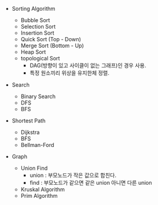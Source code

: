 - Sorting Algorithm

  - Bubble Sort
  - Selection Sort
  - Insertion Sort
  - Quick Sort (Top - Down)
  - Merge Sort (Bottom - Up)
  - Heap Sort
  - topological Sort
    - DAG(방향이 있고 사이클이 없는 그래프)인 경우 사용.
    - 특정 원소끼리 위상을 유지한체 정렬.

- Search

  - Binary Search
  - DFS
  - BFS

- Shortest Path

  - Dijkstra
  - BFS
  - Bellman-Ford

- Graph
  - Union Find
    - union : 부모노드가 작은 값으로 합친다.
    - find : 부모노드가 같으면 같은 union 아니면 다른 union
  - Kruskal Algorithm
  - Prim Algorithm

